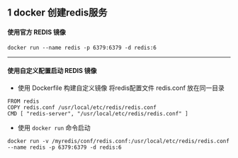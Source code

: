 ## 1 docker 创建redis服务 

####  使用官方 REDIS 镜像
```shell script
docker run --name redis -p 6379:6379 -d redis:6
```

***

#### 使用自定义配置启动 REDIS 镜像

- 使用 Dockerfile 构建自定义镜像
将redis配置文件 redis.conf 放在同一目录
```shell script
FROM redis
COPY redis.conf /usr/local/etc/redis/redis.conf
CMD [ "redis-server", "/usr/local/etc/redis/redis.conf" ]
```

- 使用 `docker run` 命令启动
```shell script
docker run -v /myredis/conf/redis.conf:/usr/local/etc/redis/redis.conf --name redis -p 6379:6379 -d redis:6
```

